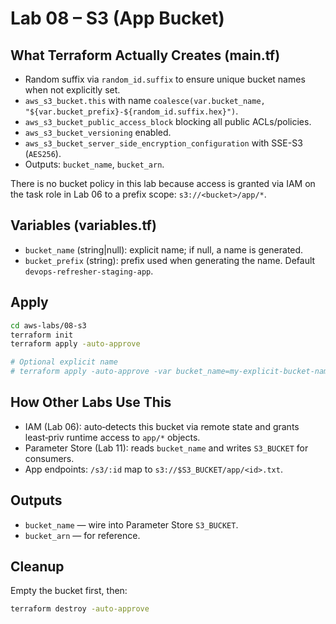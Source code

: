 # Lab 08 – S3 (App Bucket)

## What Terraform Actually Creates (main.tf)

- Random suffix via `random_id.suffix` to ensure unique bucket names when not explicitly set.
- `aws_s3_bucket.this` with name `coalesce(var.bucket_name, "${var.bucket_prefix}-${random_id.suffix.hex}")`.
- `aws_s3_bucket_public_access_block` blocking all public ACLs/policies.
- `aws_s3_bucket_versioning` enabled.
- `aws_s3_bucket_server_side_encryption_configuration` with SSE-S3 (`AES256`).
- Outputs: `bucket_name`, `bucket_arn`.

There is no bucket policy in this lab because access is granted via IAM on the task role in Lab 06 to a prefix scope: `s3://<bucket>/app/*`.

## Variables (variables.tf)

- `bucket_name` (string|null): explicit name; if null, a name is generated.
- `bucket_prefix` (string): prefix used when generating the name. Default `devops-refresher-staging-app`.

## Apply

```bash
cd aws-labs/08-s3
terraform init
terraform apply -auto-approve

# Optional explicit name
# terraform apply -auto-approve -var bucket_name=my-explicit-bucket-name
```

## How Other Labs Use This

- IAM (Lab 06): auto‑detects this bucket via remote state and grants least‑priv runtime access to `app/*` objects.
- Parameter Store (Lab 11): reads `bucket_name` and writes `S3_BUCKET` for consumers.
- App endpoints: `/s3/:id` map to `s3://$S3_BUCKET/app/<id>.txt`.

## Outputs

- `bucket_name` — wire into Parameter Store `S3_BUCKET`.
- `bucket_arn` — for reference.

## Cleanup

Empty the bucket first, then:

```bash
terraform destroy -auto-approve
```
